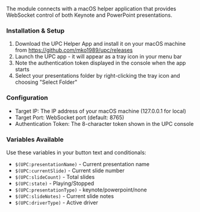 
The module connects with a macOS helper application that provides WebSocket control of both Keynote and PowerPoint presentations.

### Installation & Setup

1. Download the UPC Helper App and install it on your macOS machine from https://github.com/mko1989/upc/releases
2. Launch the UPC app - it will appear as a tray icon in your menu bar
3. Note the authentication token displayed in the console when the app starts
4. Select your presentations folder by right-clicking the tray icon and choosing "Select Folder"

### Configuration

- Target IP: The IP address of your macOS machine (127.0.0.1 for local)
- Target Port: WebSocket port (default: 8765)
- Authentication Token: The 8-character token shown in the UPC console

### Variables Available

Use these variables in your button text and conditionals:

- `$(UPC:presentationName)` - Current presentation name
- `$(UPC:currentSlide)` - Current slide number
- `$(UPC:slideCount)` - Total slides
- `$(UPC:state)` - Playing/Stopped
- `$(UPC:presentationType)` - keynote/powerpoint/none
- `$(UPC:slideNotes)` - Current slide notes
- `$(UPC:driverType)` - Active driver